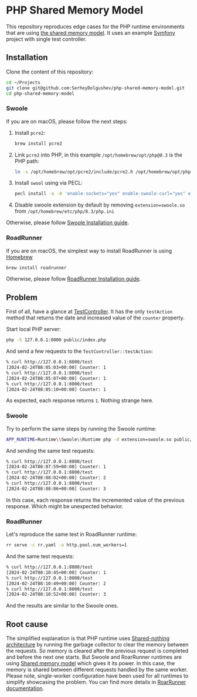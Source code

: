 # PHP Shared Memory Model

This repository reproduces edge cases for the PHP runtime environments that are using [the shared memory model](https://en.wikipedia.org/wiki/Shared_memory). It uses an example [Symfony](https://symfony.com/) project with single test controller.


## Installation

Clone the content of this repository:
```bash
cd ~/Projects
git clone git@github.com:SerheyDolgushev/php-shared-memory-model.git
cd php-shared-memory-model
```

### Swoole

If you are on macOS, please follow the next steps:

1. Install `pcre2`:
    ```bash
    brew install pcre2
    ```
2. Link `pcre2` into PHP, in this example `/opt/homebrew/opt/php@8.3` is the PHP path:
    ```bash
    ln -s /opt/homebrew/opt/pcre2/include/pcre2.h /opt/homebrew/opt/php@8.3/include/php/ext/pcre/
    ```
3. Install `swool` using via PECL:
    ```bash
    pecl install -o -D 'enable-sockets="yes" enable-swoole-curl="yes" enable-brotli="yes" enable-cares="no" enable-mysqlnd="no" enable-swoole-pgsql="no" with-swoole-odbc="no" with-swoole-oracle="no" enable-swoole-sqlite="no" enable-openssl="no"' swoole
    ```

4. Disable swoole extension by default by removing `extension=swoole.so` from `/opt/homebrew/etc/php/8.3/php.ini`

Otherwise, please follow [Swoole Installation guide](https://github.com/swoole/swoole-src?tab=readme-ov-file#%EF%B8%8F-installation).


### RoadRunner

If you are on macOS, the simplest way to install RoadRunner is using [Homebrew](https://brew.sh/) 
```bash
brew install roadrunner
```

Otherwise, please follow [RoadRunner Installation guide](https://docs.roadrunner.dev/general/install).

## Problem

First of all, have a glance at [TestController](https://github.com/SerheyDolgushev/php-shared-memory-model/blob/main/src/Controller/TestController.php). It has the only `testAction` method that returns the date and increased value of the `counter` property.

Start local PHP server:
```bash
php -S 127.0.0.1:8000 public/index.php
```

And send a few requests to the `TestController::testAction`:
```bash
% curl http://127.0.0.1:8000/test
[2024-02-24T08:05:03+00:00] Counter: 1
% curl http://127.0.0.1:8000/test
[2024-02-24T08:05:07+00:00] Counter: 1
% curl http://127.0.0.1:8000/test
[2024-02-24T08:05:10+00:00] Counter: 1
```

As expected, each response returns `1`. Nothing strange here.


### Swoole

Try to perform the same steps by running the Swoole runtime:
```bash
APP_RUNTIME=Runtime\\Swoole\\Runtime php -d extension=swoole.so public/swoole.php
```

And sending the same test requests:
```bash
% curl http://127.0.0.1:8000/test
[2024-02-24T08:07:59+00:00] Counter: 1
% curl http://127.0.0.1:8000/test
[2024-02-24T08:08:02+00:00] Counter: 2
% curl http://127.0.0.1:8000/test
[2024-02-24T08:08:06+00:00] Counter: 3
```

In this case, each response returns the incremented value of the previous response. Which might be unexpected behavior. 

### RoadRunner

Let's reproduce the same test in RoadRunner runtime:
```bash
rr serve -c rr.yaml -o http.pool.num_workers=1
```

And the same test requests:
```bash
% curl http://127.0.0.1:8000/test
[2024-02-24T08:10:45+00:00] Counter: 1
% curl http://127.0.0.1:8000/test
[2024-02-24T08:10:49+00:00] Counter: 2
% curl http://127.0.0.1:8000/test
[2024-02-24T08:10:52+00:00] Counter: 3
```

And the results are similar to the Swoole ones.

## Root cause

The simplified explanation is that PHP runtime uses [Shared-nothing architecture](https://en.wikipedia.org/wiki/Shared-nothing_architecture) by running the garbage collector to clear the memory between the requests. So memory is cleared after the previous request is completed and before the next one starts. But Swoole and RoarRunner runtimes are using [Shared memory model](https://en.wikipedia.org/wiki/Shared_memory) which gives it its power. In this case, the memory is shared between different requests handled by the same worker. Please note, single-worker configuration have been used for all runtimes to simplify showcasing the problem.  You can find more details in [RoarRunner documentation](https://roadrunner.dev/docs/app-server-production/2.x/en#state-and-memory).